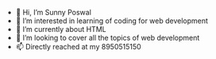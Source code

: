 - 👋 Hi, I’m Sunny Poswal
- 👀 I’m interested in learning of coding for web development
- 🌱 I’m currently about HTML
- 💞️ I’m looking to cover all the topics of web development
- 📫 Directly reached at my 8950515150

<!---
spsahab2/spsahab2 is a ✨ special ✨ repository because its `README.md` (this file) appears on your GitHub profile.
You can click the Preview link to take a look at your changes.
--->
